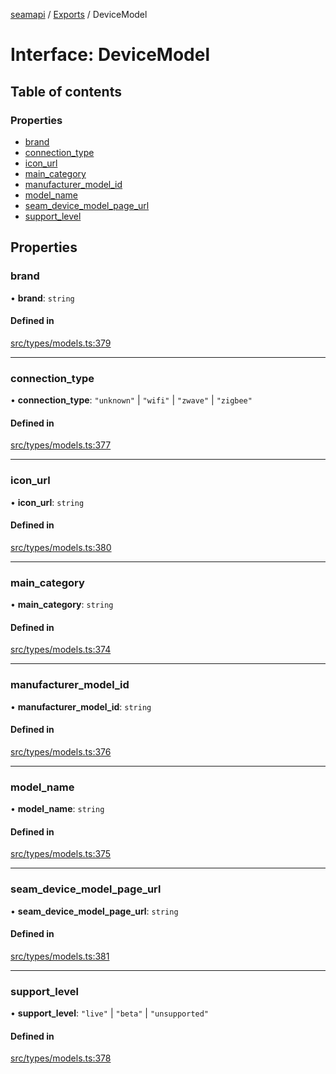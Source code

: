 [seamapi](../README.md) / [Exports](../modules.md) / DeviceModel

# Interface: DeviceModel

## Table of contents

### Properties

- [brand](DeviceModel.md#brand)
- [connection\_type](DeviceModel.md#connection_type)
- [icon\_url](DeviceModel.md#icon_url)
- [main\_category](DeviceModel.md#main_category)
- [manufacturer\_model\_id](DeviceModel.md#manufacturer_model_id)
- [model\_name](DeviceModel.md#model_name)
- [seam\_device\_model\_page\_url](DeviceModel.md#seam_device_model_page_url)
- [support\_level](DeviceModel.md#support_level)

## Properties

### brand

• **brand**: `string`

#### Defined in

[src/types/models.ts:379](https://github.com/seamapi/javascript/blob/main/src/types/models.ts#L379)

___

### connection\_type

• **connection\_type**: ``"unknown"`` \| ``"wifi"`` \| ``"zwave"`` \| ``"zigbee"``

#### Defined in

[src/types/models.ts:377](https://github.com/seamapi/javascript/blob/main/src/types/models.ts#L377)

___

### icon\_url

• **icon\_url**: `string`

#### Defined in

[src/types/models.ts:380](https://github.com/seamapi/javascript/blob/main/src/types/models.ts#L380)

___

### main\_category

• **main\_category**: `string`

#### Defined in

[src/types/models.ts:374](https://github.com/seamapi/javascript/blob/main/src/types/models.ts#L374)

___

### manufacturer\_model\_id

• **manufacturer\_model\_id**: `string`

#### Defined in

[src/types/models.ts:376](https://github.com/seamapi/javascript/blob/main/src/types/models.ts#L376)

___

### model\_name

• **model\_name**: `string`

#### Defined in

[src/types/models.ts:375](https://github.com/seamapi/javascript/blob/main/src/types/models.ts#L375)

___

### seam\_device\_model\_page\_url

• **seam\_device\_model\_page\_url**: `string`

#### Defined in

[src/types/models.ts:381](https://github.com/seamapi/javascript/blob/main/src/types/models.ts#L381)

___

### support\_level

• **support\_level**: ``"live"`` \| ``"beta"`` \| ``"unsupported"``

#### Defined in

[src/types/models.ts:378](https://github.com/seamapi/javascript/blob/main/src/types/models.ts#L378)
